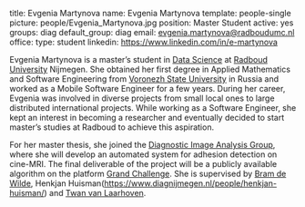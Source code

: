 title: Evgenia Martynova
name: Evgenia Martynova
template: people-single
picture: people/Evgenia_Martynova.jpg
position: Master Student
active: yes
groups: diag
default_group: diag
email: evgenia.martynova@radboudumc.nl
office:
type: student
linkedin: https://www.linkedin.com/in/e-martynova

Evgenia Martynova is a master’s student in [Data Science](https://www.ru.nl/english/education/masters/data-science/) at [Radboud University](https://www.ru.nl/english/) Nijmegen. She obtained her first degree in Applied Mathematics and Software Engineering from [Voronezh State University](https://www.vsu.ru/english/) in Russia and worked as a Mobile Software Engineer for a few years. During her career, Evgenia was involved in diverse projects from small local ones to large distributed international projects. While working as a Software Engineer, she kept an interest in becoming a researcher and eventually decided to start master’s studies at Radboud to achieve this aspiration.

For her master thesis, she joined the [Diagnostic Image Analysis Group](https://www.diagnijmegen.nl), where she will develop an automated system for adhesion detection on cine-MRI. The final deliverable of the project will be a publicly available algorithm on the platform [Grand Challenge](https://grand-challenge.org/algorithms/). She is supervised by [Bram de Wilde](https://www.diagnijmegen.nl/people/bram-de-wilde/), Henkjan Huisman(https://www.diagnijmegen.nl/people/henkjan-huisman/) and [Twan van Laarhoven](https://www.ru.nl/english/people/laarhoven-t-van/).
